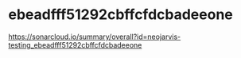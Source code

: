 # ebeadfff51292cbffcfdcbadeeone
https://sonarcloud.io/summary/overall?id=neojarvis-testing_ebeadfff51292cbffcfdcbadeeone

